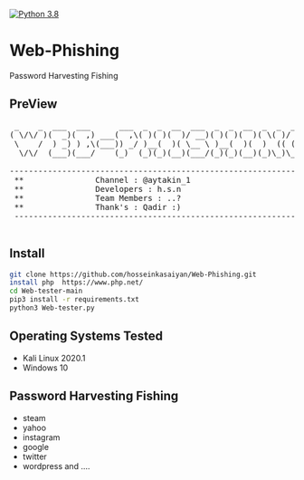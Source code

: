 [![Python 3.8](https://img.shields.io/badge/Python-3.8-yellow.svg)](http://www.python.org/download/) 

# Web-Phishing
Password Harvesting Fishing

## PreView
<pre>
 _    _  ___  ___      ___  _  _  __  ___  _  _  __  _  _  __ 
( \/\/ )(  _)(  ,) ___(  ,\( )( )(  )/ __)( )( )(  )( \( )/ _)
 \    /  ) _) ) ,\(___)) _/ )__(  )( \__ \ )__(  )(  )  (( (/\
  \/\/  (___)(___/    (_)  (_)(_)(__)(___/(_)(_)(__)(_)\_)\__/
  
--------------------------------------------------------------------
 **               Channel : @aytakin_1                             **
 **               Developers : h.s.n                               **
 **               Team Members : ..?                               **
 **               Thank's : Qadir :)                               **
 --------------------------------------------------------------------
 </pre>
## Install
```bash
git clone https://github.com/hosseinkasaiyan/Web-Phishing.git
install php  https://www.php.net/
cd Web-tester-main
pip3 install -r requirements.txt
python3 Web-tester.py 
```

## Operating Systems Tested
- Kali Linux 2020.1
- Windows 10


## Password Harvesting Fishing
- steam  
- yahoo
- instagram
- google
- twitter
- wordpress
and ....
